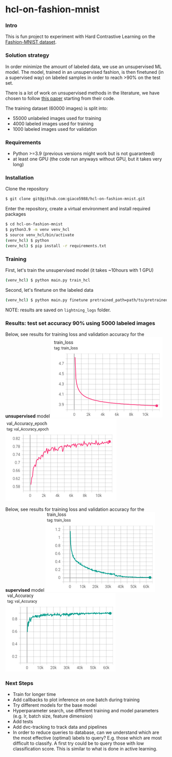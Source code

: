 # hcl-on-fashion-mnist

### Intro

This is fun project to experiment with Hard Contrastive Learning on the [Fashion-MNIST dataset](https://github.com/zalandoresearch/fashion-mnist).

### Solution strategy
In order minimize the amount of labeled data, we use an unsupervised ML model. The model, trained in an
unsupervised fashion, is then finetuned (in a supervised way) on labeled samples in order to reach >90% on the test set.

There is a lot of work on unsupervised methods in the literature, we have chosen to follow [this paper](https://arxiv.org/pdf/2010.04592.pdf) starting from their code.

The training dataset (60000 images) is split into:
* 55000 unlabeled images used for training
* 4000 labeled images used for training
* 1000 labeled images used for validation

### Requirements
* Python >=3.9 (previous versions might work but is not guaranteed)
* at least one GPU (the code run anyways without GPU, but it takes very long)

### Installation
Clone the repository
```bash
$ git clone git@github.com:giaco5988/hcl-on-fashion-mnist.git
```
Enter the repository, create a virtual environment and install required packages
```bash
$ cd hcl-on-fashion-mnist
$ python3.9 -m venv venv_hcl
$ source venv_hcl/bin/activate
(venv_hcl) $ python
(venv_hcl) $ pip install -r requirements.txt
```

### Training
First, let's train the unsupervised model (it takes ~10hours with 1 GPU)
```bash
(venv_hcl) $ python main.py train_hcl
```
Second, let's finetune on the labeled data
```bash
(venv_hcl) $ python main.py finetune pretrained_path=path/to/pretrained/model
```

NOTE: results are saved on `lightning_logs` folder.

### Results: test set accuracy 90% using 5000 labeled images

Below, see results for training loss and validation accuracy for the **unsupervised** model
![](https://github.com/giaco5988/hcl-on-fashion-mnist/blob/main/docs/Screenshot%20from%202021-10-05%2023-36-12.png)
![](https://github.com/giaco5988/hcl-on-fashion-mnist/blob/main/docs/Screenshot%20from%202021-10-05%2023-36-21.png)

Below, see results for training loss and validation accuracy for the **supervised** model
![](https://github.com/giaco5988/hcl-on-fashion-mnist/blob/main/docs/Screenshot%20from%202021-10-05%2023-37-40.png)
![](https://github.com/giaco5988/hcl-on-fashion-mnist/blob/main/docs/Screenshot%20from%202021-10-05%2023-37-34.png)

### Next Steps
* Train for longer time
* Add callbacks to plot inference on one batch during training
* Try different models for the base model
* Hyperparameter search, use different training and model parameters (e.g. lr, batch size, feature dimension)
* Add tests
* Add dvc-tracking to track data and pipelines
* In order to reduce queries to database, can we understand which are the most effective (optimal) labels to query?
E.g. those which are most difficult to classify. A first try could be to query those with low classification score.
This is similar to what is done in active learning.
